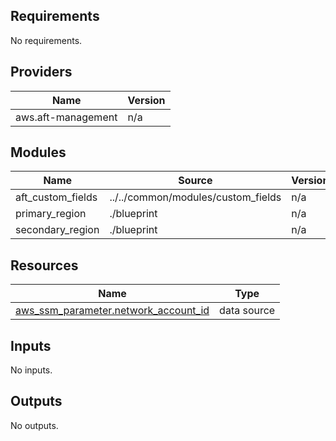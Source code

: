 <!-- BEGIN_TF_DOCS -->
## Requirements

No requirements.

## Providers

| Name | Version |
|------|---------|
| aws.aft-management | n/a |

## Modules

| Name | Source | Version |
|------|--------|---------|
| aft\_custom\_fields | ../../common/modules/custom_fields | n/a |
| primary\_region | ./blueprint | n/a |
| secondary\_region | ./blueprint | n/a |

## Resources

| Name | Type |
|------|------|
| [aws_ssm_parameter.network_account_id](https://registry.terraform.io/providers/hashicorp/aws/latest/docs/data-sources/ssm_parameter) | data source |

## Inputs

No inputs.

## Outputs

No outputs.
<!-- END_TF_DOCS -->